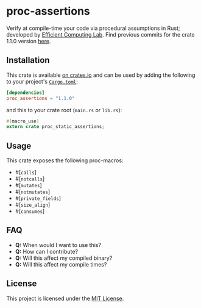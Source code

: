 # proc-assertions

Verify at compile-time your code via procedural assumptions in Rust; developed by [Efficient Computing Lab](https://www.yecl.org/). 
Find previous commits for the crate 1.1.0 version [here](https://github.com/Ramla-I/static-assertions/tree/antonmel).

## Installation

This crate is available
[on crates.io](https://crates.io/crates/proc_assertions) and can be used by
adding the following to your project's
[`Cargo.toml`](https://doc.rust-lang.org/cargo/reference/manifest.html):

```toml
[dependencies]
proc_assertions = "1.1.0"
```

and this to your crate root (`main.rs` or `lib.rs`):

```rust
#[macro_use]
extern crate proc_static_assertions;
```

## Usage

This crate exposes the following proc-macros:
- #[`calls`]
- #[`notcalls`]
- #[`mutates`]
- #[`notmutates`]
- #[`private_fields`]
- #[`size_align`]
- #[`consumes`]

## FAQ

- **Q:** When would I want to use this?
- **Q:** How can I contribute?
- **Q:** Will this affect my compiled binary?
- **Q:** Will this affect my compile times?

## License

This project is licensed under the [MIT License](https://github.com/anton-mel/proc-assertions/LICENSE-MIT).
